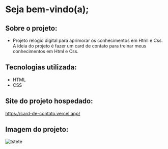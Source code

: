 # Seja bem-vindo(a);

## Sobre o projeto:
- Projeto relógio digital para aprimorar os conhecimentos em Html e Css. A ideia do projeto é fazer um card de contato para treinar meus conhecimentos em Html e Css.

## Tecnologias utilizada:
- HTML
- CSS

## Site do projeto hospedado:
https://card-de-contato.vercel.app/

## Imagem do projeto:

![tstete](https://user-images.githubusercontent.com/109250906/215367985-db6d9769-5405-4876-a24f-4d20d7ae890c.png)
